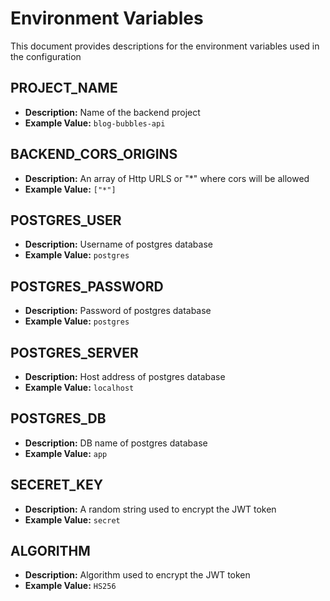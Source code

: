 # Environment Variables 

This document provides descriptions for the environment variables used in the configuration

## PROJECT_NAME
- **Description:** Name of the backend project 
- **Example Value:** `blog-bubbles-api`


## BACKEND_CORS_ORIGINS
- **Description:** An array of Http URLS or "*" where cors will be allowed 
- **Example Value:** `["*"]`

## POSTGRES_USER
- **Description:** Username of postgres database
- **Example Value:** `postgres`

## POSTGRES_PASSWORD
- **Description:** Password of postgres database
- **Example Value:** `postgres`

## POSTGRES_SERVER
- **Description:** Host address of postgres database
- **Example Value:** `localhost`

## POSTGRES_DB
- **Description:** DB name of postgres database
- **Example Value:** `app`

## SECERET_KEY
- **Description:** A random string used to encrypt the JWT token
- **Example Value:** `secret`

## ALGORITHM
- **Description:** Algorithm used to encrypt the JWT token
- **Example Value:** `HS256`